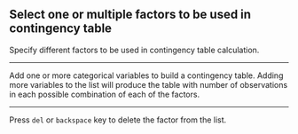 ## Select one or multiple factors to be used in contingency table

Specify different factors to be used in contingency table calculation.

---

Add one or more categorical variables to build a contingency table. Adding more variables to the list will produce the table with number of observations in each possible combination of each of the factors. 

---

Press `del` or `backspace` key to delete the factor from the list.